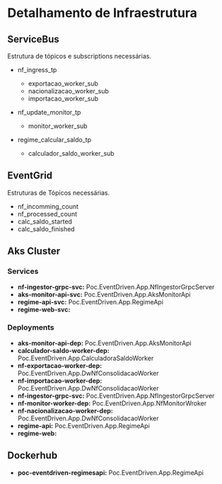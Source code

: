 # Detalhamento de Infraestrutura

## ServiceBus

Estrutura de tópicos e subscriptions necessárias.

* nf_ingress_tp
  * exportacao_worker_sub
  * nacionalizacao_worker_sub
  * importacao_worker_sub

* nf_update_monitor_tp
  * monitor_worker_sub

* regime_calcular_saldo_tp
  * calculador_saldo_worker_sub

## EventGrid

Estruturas de Tópicos necessárias.

* nf_incomming_count
* nf_processed_count
* calc_saldo_started
* calc_saldo_finished

## Aks Cluster

### Services

* **nf-ingestor-grpc-svc:** Poc.EventDriven.App.NfIngestorGrpcServer
* **aks-monitor-api-svc:** Poc.EventDriven.App.AksMonitorApi
* **regime-api-svc:** Poc.EventDriven.App.RegimeApi
* **regime-web-svc:**  

### Deployments

* **aks-monitor-api-dep:** Poc.EventDriven.App.AksMonitorApi
* **calculador-saldo-worker-dep:** Poc.EventDriven.App.CalculadoraSaldoWorker
* **nf-exportacao-worker-dep:** Poc.EventDriven.App.DwNfConsolidacaoWorker
* **nf-importacao-worker-dep:** Poc.EventDriven.App.DwNfConsolidacaoWorker
* **nf-ingestor-grpc-svc:** Poc.EventDriven.App.NfIngestorGrpcServer
* **nf-monitor-worker-dep:** Poc.EventDriven.App.NfMonitorWroker
* **nf-nacionalizacao-worker-dep:** Poc.EventDriven.App.DwNfConsolidacaoWorker
* **regime-api:** Poc.EventDriven.App.RegimeApi
* **regime-web:**  

## Dockerhub

* **poc-eventdriven-regimesapi:** Poc.EventDriven.App.RegimeApi
